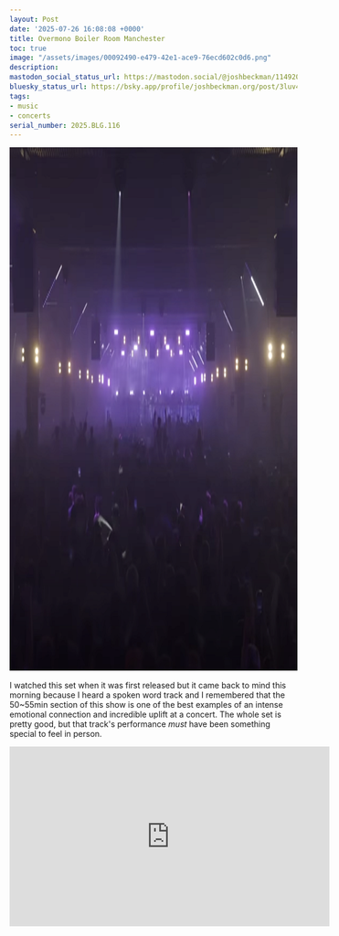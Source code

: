 ```yaml
---
layout: Post
date: '2025-07-26 16:08:08 +0000'
title: Overmono Boiler Room Manchester
toc: true
image: "/assets/images/00092490-e479-42e1-ace9-76ecd602c0d6.png"
description:
mastodon_social_status_url: https://mastodon.social/@joshbeckman/114920756059976367
bluesky_status_url: https://bsky.app/profile/joshbeckman.org/post/3luv47lhufs2j
tags:
- music
- concerts
serial_number: 2025.BLG.116
---
```

<img width="1162" height="917" alt="Concert crowd" src="/assets/images/00092490-e479-42e1-ace9-76ecd602c0d6.png" />

I watched this set when it was first released but it came back to mind this morning because I heard a spoken word track and I remembered that the 50~55min section of this show is one of the best examples of an  intense emotional connection and incredible uplift at a concert. The whole set is pretty good, but that track's performance _must_ have been something special to feel in person.

<iframe width="560" height="315" src="https://www.youtube-nocookie.com/embed/xgJBhezlMoE?si=Dnx4Bc6D1FUhleex&amp;start=3004" title="Overmono | Boiler Room Manchester" frameborder="0" allow="accelerometer; autoplay; clipboard-write; encrypted-media; gyroscope; picture-in-picture; web-share" referrerpolicy="strict-origin-when-cross-origin" allowfullscreen></iframe>

